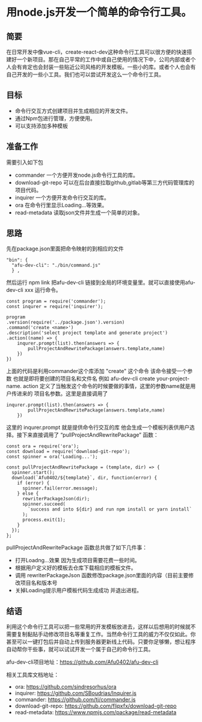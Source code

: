 # 用node.js开发一个简单的命令行工具。

## 简要
在日常开发中像vue-cli，create-react-dev这种命令行工具可以很方便的快速搭建好一个新项目。那在自己平常的工作中或自己使用的情况下中，公司内部或者个人会有肯定也会封装一些贴近公司风格的开发模板。一些小的库。或者个人也会有自己开发的一些小工具。我们也可以尝试开发这么一个命令行工具。


## 目标
* 命令行交互方式创建项目并生成相应的开发文件。
* 通过Npm包进行管理，方便使用。
* 可以支持添加多种模板

## 准备工作
需要引入如下包
* commander 一个方便开发node.js命令行工具的库。
* download-git-repo 可以在后台直接拉取github,gitlab等第三方代码管理库的项目代码。
* inquirer 一个方便开发命令行交互的库。
* ora 在命令行里显示Loading...等效果。
* read-metadata 读取json文件并生成一个简单的对象。
## 思路
先在package.json里面把命令映射的到相应的文件

    "bin": {
      "afu-dev-cli": "./bin/command.js"
      } ,

然后运行 npm link 把afu-dev-cli 链接到全局的环境变量里。就可以直接使用afu-dev-cli xxx 运行命令。


    const program = require('commander');
    const inqurer = require('inquirer');

    program 
    .version(require('../package.json').version)
    .command('create <name>')
    .description('select project template and generate project')
    .action((name) => {
        inqurer.prompt(list).then(answers => {
            pullProjectAndRewritePackage(answers.template,name)
        })
    })
上面的代码是利用commander这个库添加 "create" 这个命令 该命令接受一个参数<name> 也就是即将要创建的项目名和文件名 例如 afu-dev-cli create your-project-name.
action 定义了当触发这个命令的时候要做的事情，这里的参数name就是用户传进来的 项目名参数。这里是直接调用了

    inqurer.prompt(list).then(answers => {
            pullProjectAndRewritePackage(answers.template,name)
        })

这里的 inqurer.prompt 就是提供命令行交互的库 他会生成一个模板列表供用户选择。接下来直接调用了 “pullProjectAndRewritePackage” 函数：

    
    const ora = require('ora');
    const download = require('download-git-repo');
    const spinner = ora('Loading...');

    const pullProjectAndRewritePackage = (template, dir) => {
      spinner.start();
      download(`Afu0402/${template}`, dir, function(error) {
        if (error) {
          spinner.fail(error.message);
        } else {
          rewriterPackageJson(dir);
          spinner.succeed(
            `success and into ${dir} and run npm install or yarn install`
          );
          process.exit(1);
        }
      });
    };

pullProjectAndRewritePackage 函数总共做了如下几件事：  
* 打开Loadng...效果 因为生成项目需要花费一些时间。
* 根据用户定义好的模板去仓库下载相应的模板文件。
* 调用 rewriterPackageJson 函数修改package.json里面的内容（目前主要修改项目名和版本号
* 关掉Loading提示用户模板代码生成成功 并退出进程。

## 结语
利用这个命令行工具可以把一些常用的开发模板放进去，这样以后想用的时候就不需要复制黏贴手动修改项目名等重复工作。当然命令行工具的威力不仅仅如此。你甚至可以一键打包后并自动上传到服务器更新线上代码。只要你足够懒，想让程序自动帮你干些事，就可以试试开发一个属于自己的命令行工具。

afu-dev-cli项目地址：https://github.com/Afu0402/afu-dev-cli


相关工具库文档地址：  
* ora: https://github.com/sindresorhus/ora
* inquirer: https://github.com/SBoudrias/Inquirer.js
* commander: https://github.com/tj/commander.js
* download-git-repo: https://github.com/flipxfx/download-git-repo
* read-metadata: https://www.npmjs.com/package/read-metadata





